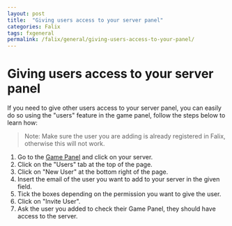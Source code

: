 ```yaml
---
layout: post
title:  "Giving users access to your server panel"
categories: Falix
tags: fxgeneral
permalink: /falix/general/giving-users-access-to-your-panel/
---
```



# Giving users access to your server panel
If you need to give other users access to your server panel, you can easily do so using the "users" feature in the game panel, follow the steps below to learn how:

> Note: Make sure the user you are adding is already registered in Falix, otherwise this will not work.

1. Go to the [Game Panel](https://panel.falixnodes.net) and click on your server.
2. Click on the "Users" tab at the top of the page.
3. Click on "New User" at the bottom right of the page.
4. Insert the email of the user you want to add to your server in the given field.
5. Tick the boxes depending on the permission you want to give the user.
6. Click on "Invite User".
7. Ask the user you added to check their Game Panel, they should have access to the server.
